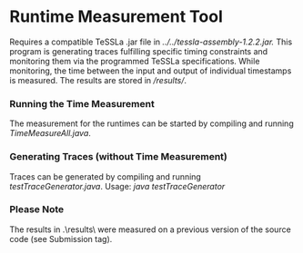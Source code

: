 # Runtime Measurement Tool

Requires a compatible TeSSLa .jar file in *\.\./\.\./tessla-assembly-1.2.2.jar.*
This program is generating traces fulfilling specific timing constraints and monitoring them via the programmed TeSSLa specifications. While monitoring, the time between the input and output of individual timestamps is measured. The results are stored in _/results/_.

### Running the Time Measurement

The measurement for the runtimes can be started by compiling and running _TimeMeasureAll.java_.

### Generating Traces (without Time Measurement)

Traces can be generated by compiling and running _testTraceGenerator.java_.
Usage:  _java testTraceGenerator <Constraint> <Output file> <Number of Events> <Constraint parameters>_

### Please Note

The results in .\results\ were measured on a previous version of the source code (see Submission tag).